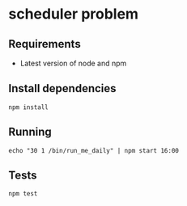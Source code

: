 # scheduler problem

## Requirements
- Latest version of node and npm

## Install dependencies
    npm install

## Running
    echo "30 1 /bin/run_me_daily" | npm start 16:00


## Tests
    npm test